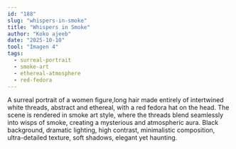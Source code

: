```yaml
---
id: "188"
slug: "whispers-in-smoke"
title: "Whispers in Smoke"
author: "Koko ajeeb"
date: "2025-10-10"
tool: "Imagen 4"
tags:
  - surreal-portrait
  - smoke-art
  - ethereal-atmosphere
  - red-fedora
---
```


A surreal portrait of a women figure,long hair made entirely of intertwined white threads, abstract and ethereal, with a red fedora hat on the head. The scene is rendered in smoke art style, where the threads blend seamlessly into wisps of smoke, creating a mysterious and atmospheric aura. Black background, dramatic lighting, high contrast, minimalistic composition, ultra-detailed texture, soft shadows, elegant yet haunting.
